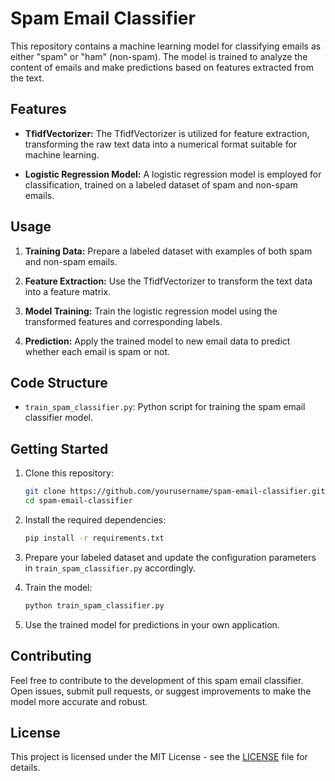 # Spam Email Classifier

This repository contains a machine learning model for classifying emails as either "spam" or "ham" (non-spam). The model is trained to analyze the content of emails and make predictions based on features extracted from the text.

## Features

- **TfidfVectorizer:** The TfidfVectorizer is utilized for feature extraction, transforming the raw text data into a numerical format suitable for machine learning.

- **Logistic Regression Model:** A logistic regression model is employed for classification, trained on a labeled dataset of spam and non-spam emails.

## Usage

1. **Training Data:** Prepare a labeled dataset with examples of both spam and non-spam emails.

2. **Feature Extraction:** Use the TfidfVectorizer to transform the text data into a feature matrix.

3. **Model Training:** Train the logistic regression model using the transformed features and corresponding labels.

4. **Prediction:** Apply the trained model to new email data to predict whether each email is spam or not.

## Code Structure

- `train_spam_classifier.py`: Python script for training the spam email classifier model.

## Getting Started

1. Clone this repository:

    ```bash
    git clone https://github.com/yourusername/spam-email-classifier.git
    cd spam-email-classifier
    ```

2. Install the required dependencies:

    ```bash
    pip install -r requirements.txt
    ```

3. Prepare your labeled dataset and update the configuration parameters in `train_spam_classifier.py` accordingly.

4. Train the model:

    ```bash
    python train_spam_classifier.py
    ```

5. Use the trained model for predictions in your own application.

## Contributing

Feel free to contribute to the development of this spam email classifier. Open issues, submit pull requests, or suggest improvements to make the model more accurate and robust.

## License

This project is licensed under the MIT License - see the [LICENSE](LICENSE) file for details.
